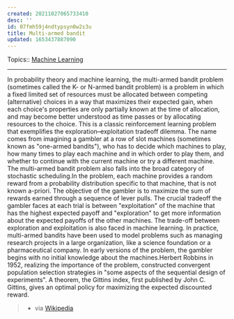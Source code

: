 ```yaml
---
created: 20211027065733410
desc: ''
id: 07fmh59j4ndtypsyn0w2s3u
title: Multi-armed bandit
updated: 1653437887090
---
```

   
Topics::  [Machine Learning](../topics/machine%20learning.md)   
   
   
---   
   
In probability theory and machine learning, the multi-armed bandit problem (sometimes called the K- or N-armed bandit problem) is a problem in which a fixed limited set of resources must be allocated between competing (alternative) choices in a way that maximizes their expected gain, when each choice's properties are only partially known at the time of allocation, and may become better understood as time passes or by allocating resources to the choice. This is a classic reinforcement learning problem that exemplifies the exploration–exploitation tradeoff dilemma. The name comes from imagining a gambler at a row of slot machines (sometimes known as "one-armed bandits"), who has to decide which machines to play, how many times to play each machine and in which order to play them, and whether to continue with the current machine or try a different machine. The multi-armed bandit problem also falls into the broad category of stochastic scheduling.In the problem, each machine provides a random reward from a probability distribution specific to that machine, that is not known a-priori. The objective of the gambler is to maximize the sum of rewards earned through a sequence of lever pulls. The crucial tradeoff the gambler faces at each trial is between "exploitation" of the machine that has the highest expected payoff and "exploration" to get more information about the expected payoffs of the other machines. The trade-off between exploration and exploitation is also faced in machine learning. In practice, multi-armed bandits have been used to model problems such as managing research projects in a large organization, like a science foundation or a pharmaceutical company. In early versions of the problem, the gambler begins with no initial knowledge about the machines.Herbert Robbins in 1952, realizing the importance of the problem, constructed convergent population selection strategies in "some aspects of the sequential design of experiments". A theorem, the Gittins index, first published by John C. Gittins, gives an optimal policy for maximizing the expected discounted reward.   
   
> - via [Wikipedia](https://en.wikipedia.org/wiki/Multi-armed%20bandit)